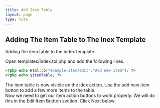 ```yaml
---
title: Add Item Table
layout: page
type: tute
---
```



## Adding The Item Table to The Inex Template

Adding the item table to the index template.

Open templates/index.tpl.php and add the following lines.
```php
<?php echo Html::b("example-item/edit","Add new item"); ?>
<?php echo $itemTable; ?>
```
The item table is now visible on the idex action. Use the add new item button to add a few more items to the table.<br />
Now we need to get our item action buttons to work properly. We will do this in the Edit Item Buttton section. Click Next below.